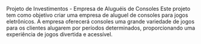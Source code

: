 Projeto de Investimentos - Empresa de Aluguéis de Consoles
Este projeto tem como objetivo criar uma empresa de aluguel de consoles para jogos eletrônicos. A empresa oferecerá consoles uma grande variedade de jogos para os clientes alugarem por períodos determinados, proporcionando uma experiência de jogos divertida e acessível.